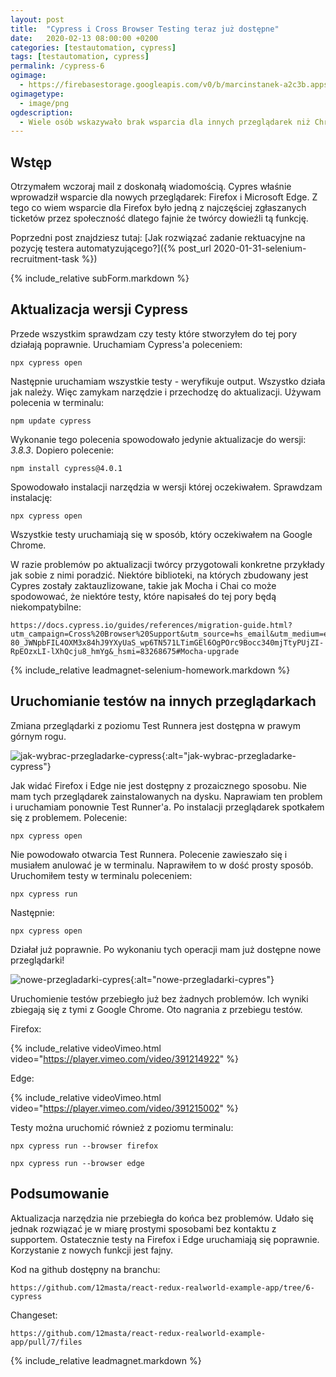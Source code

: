 ```yaml
---
layout: post
title:  "Cypress i Cross Browser Testing teraz już dostępne"
date:   2020-02-13 08:00:00 +0200
categories: [testautomation, cypress]
tags: [testautomation, cypress]
permalink: /cypress-6
ogimage:
  - https://firebasestorage.googleapis.com/v0/b/marcinstanek-a2c3b.appspot.com/o/cypress-6%2Fblog-post-cover.png?alt=media&token=937f5e7b-8ef9-480f-ab8a-27193ce2f86f
ogimagetype:
  - image/png
ogdescription:
  - Wiele osób wskazywało brak wsparcia dla innych przeglądarek niż Chrome jako wielki brak w narzędziu Cypress. Od wczoraj nie jest to problemem.
---
```


## Wstęp

Otrzymałem wczoraj mail z doskonałą wiadomością. Cypres właśnie wprowadził wsparcie dla nowych przeglądarek: Firefox i Microsoft Edge. Z tego co wiem wsparcie dla Firefox było jedną z najczęściej zgłaszanych ticketów przez społeczność dlatego fajnie że twórcy dowieźli tą funkcję.

Poprzedni post znajdziesz tutaj: [Jak rozwiązać zadanie rektuacyjne na pozycję testera automatyzującego?]({% post_url 2020-01-31-selenium-recruitment-task %})

{% include_relative subForm.markdown %}

## Aktualizacja wersji Cypress

Przede wszystkim sprawdzam czy testy które stworzyłem do tej pory działają poprawnie. Uruchamiam Cypress'a poleceniem:

    npx cypress open

Następnie uruchamiam wszystkie testy - weryfikuje output. Wszystko działa jak należy. Więc zamykam narzędzie i przechodzę do aktualizacji. Używam polecenia w terminalu:

    npm update cypress

Wykonanie tego polecenia spowodowało jedynie aktualizacje do wersji: _3.8.3_. Dopiero polecenie:

    npm install cypress@4.0.1

Spowodowało instalacji narzędzia w wersji której oczekiwałem. Sprawdzam instalację:

    npx cypress open

Wszystkie testy uruchamiają się w sposób, który oczekiwałem na Google Chrome.

W razie problemów po aktualizacji twórcy przygotowali konkretne przykłady jak sobie z nimi poradzić. Niektóre biblioteki, na których zbudowany jest Cypres zostały zaktauzlizowane, takie jak Mocha i Chai co może spodowować, że niektóre testy, które napisałeś do tej pory będą niekompatybilne:

    https://docs.cypress.io/guides/references/migration-guide.html?utm_campaign=Cross%20Browser%20Support&utm_source=hs_email&utm_medium=email&utm_content=83268675&_hsenc=p2ANqtz-80_JWNpbFIL4OXM3x84hJ9YXyUaS_wp6TN571LTimGEl6OgPOrc9Bocc340mjTtyPUjZI-RpEOzxLI-lXhQcju8_hmYg&_hsmi=83268675#Mocha-upgrade

{% include_relative leadmagnet-selenium-homework.markdown %}

## Uruchomianie testów na innych przeglądarkach

Zmiana przeglądarki z poziomu Test Runnera jest dostępna w prawym górnym rogu.

![jak-wybrac-przegladarke-cypress](https://firebasestorage.googleapis.com/v0/b/marcinstanek-a2c3b.appspot.com/o/cypress-6%2Fcypress-6-1.png?alt=media&token=938fd6c1-3de8-486a-88ad-b847badcd214){:alt="jak-wybrac-przegladarke-cypress"}

Jak widać Firefox i Edge nie jest dostępny z prozaicznego sposobu. Nie mam tych przeglądarek zainstalowanych na dysku. Naprawiam ten problem i uruchamiam ponownie Test Runner'a. Po instalacji przeglądarek spotkałem się z problemem. Polecenie:

    npx cypress open

Nie powodowało otwarcia Test Runnera. Polecenie zawieszało się i musiałem anulować je w terminalu. Naprawiłem to w dość prosty sposób. Uruchomiłem testy w terminalu poleceniem:

    npx cypress run

Następnie:

    npx cypress open

Działał już poprawnie. Po wykonaniu tych operacji mam już dostępne nowe przeglądarki!

![nowe-przegladarki-cypres](https://firebasestorage.googleapis.com/v0/b/marcinstanek-a2c3b.appspot.com/o/cypress-6%2Fcypress-6-2.png?alt=media&token=ea14dafe-df17-4a19-b626-ebf15526f63f){:alt="nowe-przegladarki-cypres"}

Uruchomienie testów przebiegło już bez żadnych problemów. Ich wyniki zbiegają się z tymi z Google Chrome. Oto nagrania z przebiegu testów.

Firefox:

{% include_relative videoVimeo.html video="https://player.vimeo.com/video/391214922" %}

Edge:

{% include_relative videoVimeo.html video="https://player.vimeo.com/video/391215002" %}

Testy można uruchomić również z poziomu terminalu:

    npx cypress run --browser firefox

    npx cypress run --browser edge

## Podsumowanie

Aktualizacja narzędzia nie przebiegła do końca bez problemów. Udało się jednak rozwiązać je w miarę prostymi sposobami bez kontaktu z supportem. Ostatecznie testy na Firefox i Edge uruchamiają się poprawnie. Korzystanie z nowych funkcji jest fajny.

Kod na github dostępny na branchu:

    https://github.com/12masta/react-redux-realworld-example-app/tree/6-cypress

Changeset:

    https://github.com/12masta/react-redux-realworld-example-app/pull/7/files

{% include_relative leadmagnet.markdown %}
